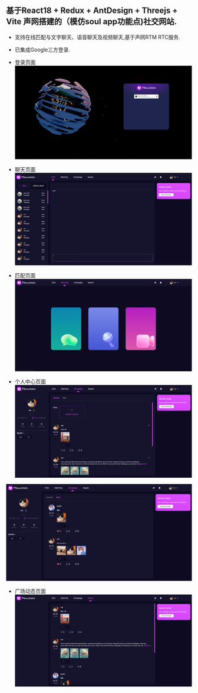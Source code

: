 ## 基于React18 + Redux + AntDesign + Threejs + Vite 声网搭建的（模仿soul app功能点)社交网站.

- 支持在线匹配与文字聊天、语音聊天及视频聊天,基于声网RTM RTC服务.
- 已集成Google三方登录.

- 登录页面
![login](/public/login.png)

- 聊天页面
![chat](/public/chat.png)

- 匹配页面
![matching](/public/matching.png)

- 个人中心页面
![matching](/public/homepage.png)

![liked](/public/liked.png)


- 广场动态页面
![square](/public/square.png)
